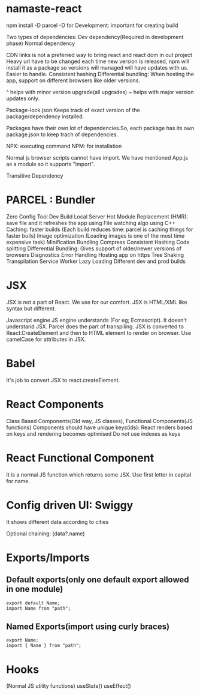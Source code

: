 # namaste-react
npm install -D parcel
-D for Development: important for creating build


Two types of dependencies: Dev dependency(Required in development phase)
                           Normal dependency


CDN links is not a preferred way to bring react and react dom in out project
Heavy
url have to be changed each time new version is released, npm will install it as a package so versions will managed will have updates with us. Easier to handle.
Consistent hashing
Differential bundling: When hosting the app, support on different browsers like older versions.

^ helps with minor version upgrade(all upgrades)
~ helps with major version updates only.

Package-lock.json:Keeps track of exact version of the package/dependency installed.

Packages have their own lot of dependencies.So, each package has its own package.json to keep trach of dependencies.

NPX: executing command
NPM: for installation

Normal js browser scripts cannot have import. We have mentioned App.js as a module so it supports "import".

Transitive Dependency

# PARCEL : Bundler
Zero Config Tool
Dev Build
Local Server
Hot Module Replacement (HMR): save file and it refreshes the app using File watching algo using C++
Caching: faster builds (Each build reduces time: parcel is caching things for faster buils)
Image optimization (Loading images is one of the most time expensive task)
Minification
Bundling
Compress
Consistent Hashing
Code splitting
Differential Bundling: Gives support of older/newer versions of browsers
Diagnostics
Error Handling
Hosting app on https
Tree Shaking
Transpilation
Service Worker
Lazy Loading
Different dev and prod builds

# JSX
JSX is not a part of React. We use for our comfort.
JSX is HTML/XML like syntax but different.

Javascript engine JS engine understands (For eg; Ecmascript). It doesn't understand JSX. Parcel does the part of transpiling.
JSX is converted to React.CreateElement and then to HTML element to render on browser.
Use camelCase for attributes in JSX.

# Babel
It's job to convert JSX to react.createElement.

# React Components
Class Based Components(Old way, JS classes), Functional Components(JS functions)
Components should have unique keys(ids): React renders based on keys and rendering becomes optimised
Do not use indexes as keys

# React Functional Component
It is a normal JS function which returns some JSX. Use first letter in capital for name.

# Config driven UI: Swiggy
It shows different data according to cities

Optional chaining: (data?.name)

# Exports/Imports
## Default exports(only one default export allowed in one module)
    export default Name;
    import Name from "path";

## Named Exports(import using curly braces)
    export Name;
    import { Name } from "path";

# Hooks
(Normal JS utility functions)
useState()
useEffect()



